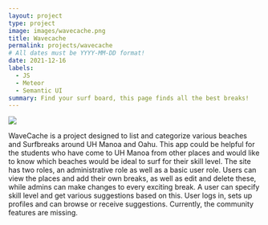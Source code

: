 ```yaml
---
layout: project
type: project
image: images/wavecache.png
title: Wavecache
permalink: projects/wavecache
# All dates must be YYYY-MM-DD format!
date: 2021-12-16
labels:
  - JS
  - Meteor 
  - Semantic UI
summary: Find your surf board, this page finds all the best breaks!
---
```


<img class="ui medium right floated rounded image" src="../images/wavecachefrontpage">

WaveCache is a project designed to list and categorize various beaches and Surfbreaks around UH Manoa and Oahu. This app could be helpful for the students who have come to UH Manoa from other places and would like to know which beaches would be ideal to surf for their skill level. The site has two roles, an administrative role as well as a basic user role. Users can view the places and add their own breaks, as well as edit and delete these, while admins can make changes to every exciting break. A user can specify skill level and get various suggestions based on this. User logs in, sets up profiles and can browse or receive suggestions. Currently, the community features are missing. 
